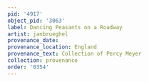 ```yaml
---
pid: '4917'
object_pid: '3063'
label: Dancing Peasants on a Roadway
artist: janbrueghel
provenance_date:
provenance_location: England
provenance_text: Collection of Percy Meyer
collection: provenance
order: '0354'
---
```

